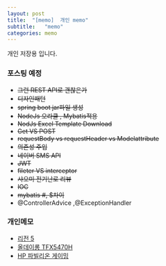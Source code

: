 ```yaml
---
layout: post
title:  "[memo]  개인 memo"
subtitle:   "memo"
categories: memo
---
```

개인 저장용 입니다.




### 포스팅 예정
- ~~그런 REST API로 괜찮은가~~
- ~~디자인패턴~~
- ~~spring boot jar파일 생성~~
- ~~NodeJs 오라클 , Mybatis적용~~
- ~~NodJs Excel Template Download~~
- ~~Get VS POST~~
- ~~requestBody vs requestHeader vs Modelattribute~~
- ~~의존성 주입~~
- ~~네이버 SMS API~~
- ~~JWT~~
- ~~fileter VS interceptor~~
- ~~샤오미 전기난로 리뷰~~
- ~~IOC~~
- ~~mybatis #, $차이~~
- @ControllerAdvice ,@ExceptionHandler


### 개인메모

- [리전 5](http://www.11st.co.kr/products/2875818757?service_id=pcdn&utm_medium=%EA%B0%80%EA%B2%A9%EB%B9%84%EA%B5%90&utm_source=%EB%8B%A4%EB%82%98%EC%99%80_PC_PCS&utm_campaign=%EB%8B%A4%EB%82%98%EC%99%80pc_%EA%B0%80%EA%B2%A9%EB%B9%84%EA%B5%90%EA%B8%B0%EB%B3%B8&utm_term=)
- [올데이롱 TFX5470H](http://www.11st.co.kr/products/2908569154?service_id=pcdn&utm_medium=%EA%B0%80%EA%B2%A9%EB%B9%84%EA%B5%90&utm_source=%EB%8B%A4%EB%82%98%EC%99%80_PC_PCS&utm_campaign=%EB%8B%A4%EB%82%98%EC%99%80pc_%EA%B0%80%EA%B2%A9%EB%B9%84%EA%B5%90%EA%B8%B0%EB%B3%B8&utm_term=)
- [HP 파빌리온 게이밍](http://www.11st.co.kr/products/3083828412?service_id=pcdn&utm_medium=%EA%B0%80%EA%B2%A9%EB%B9%84%EA%B5%90&utm_source=%EB%8B%A4%EB%82%98%EC%99%80_PC_PCS&utm_campaign=%EB%8B%A4%EB%82%98%EC%99%80pc_%EA%B0%80%EA%B2%A9%EB%B9%84%EA%B5%90%EA%B8%B0%EB%B3%B8&utm_term=)
  

